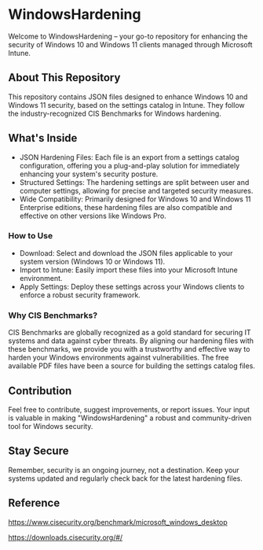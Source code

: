 # WindowsHardening

Welcome to WindowsHardening – your go-to repository for enhancing the security of Windows 10 and Windows 11 clients managed through Microsoft Intune.

## About This Repository
This repository contains JSON files designed to enhance Windows 10 and Windows 11 security, based on the settings catalog in Intune. They follow the industry-recognized CIS Benchmarks for Windows hardening.

## What's Inside
* JSON Hardening Files: Each file is an export from a settings catalog configuration, offering you a plug-and-play solution for immediately enhancing your system's security posture.
* Structured Settings: The hardening settings are split between user and computer settings, allowing for precise and targeted security measures.
* Wide Compatibility: Primarily designed for Windows 10 and Windows 11 Enterprise editions, these hardening files are also compatible and effective on other versions like Windows Pro.

### How to Use
* Download: Select and download the JSON files applicable to your system version (Windows 10 or Windows 11).
* Import to Intune: Easily import these files into your Microsoft Intune environment.
* Apply Settings: Deploy these settings across your Windows clients to enforce a robust security framework.

### Why CIS Benchmarks?
CIS Benchmarks are globally recognized as a gold standard for securing IT systems and data against cyber threats. By aligning our hardening files with these benchmarks, we provide you with a trustworthy and effective way to harden your Windows environments against vulnerabilities. The free available PDF files have been a source for building the settings catalog files.

## Contribution
Feel free to contribute, suggest improvements, or report issues. Your input is valuable in making "WindowsHardening" a robust and community-driven tool for Windows security.

## Stay Secure
Remember, security is an ongoing journey, not a destination. Keep your systems updated and regularly check back for the latest hardening files.

## Reference
https://www.cisecurity.org/benchmark/microsoft_windows_desktop

https://downloads.cisecurity.org/#/
